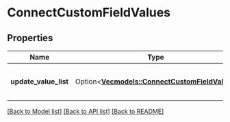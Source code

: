 # ConnectCustomFieldValues

## Properties

Name | Type | Description | Notes
------------ | ------------- | ------------- | -------------
**update_value_list** | Option<[**Vec<models::ConnectCustomFieldValue>**](ConnectCustomFieldValue.md)> | The list of custom field update details. | [optional]

[[Back to Model list]](../README.md#documentation-for-models) [[Back to API list]](../README.md#documentation-for-api-endpoints) [[Back to README]](../README.md)


